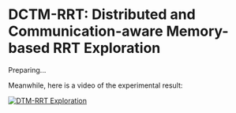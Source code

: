 # DCTM-RRT: Distributed and Communication-aware Memory-based RRT Exploration

Preparing...

Meanwhile, here is a video of the experimental result:

[![DTM-RRT Exploration](https://img.youtube.com/vi/U4W7n7i8ATk/0.jpg)](https://www.youtube.com/watch?v=U4W7n7i8ATk "DTM-RRT Exploration")
